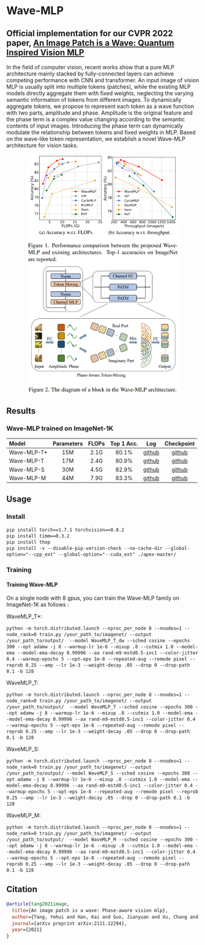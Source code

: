 # Wave-MLP


##  Official implementation for our CVPR 2022 paper, [An Image Patch is a Wave: Quantum Inspired Vision MLP](https://arxiv.org/pdf/2111.12294.pdf)

In the field of computer vision, recent works show that a pure MLP architecture mainly stacked by fully-connected layers can achieve competing performance with CNN and transformer. An input image of vision MLP is usually split into multiple tokens (patches), while the existing MLP models directly aggregate them with fixed weights, neglecting the varying semantic information of tokens from different images. To dynamically aggregate tokens, we propose to represent each token as a wave function with two parts, amplitude and phase. Amplitude is the original feature and the phase term is a complex value changing according to the semantic contents of input images. Introducing the phase term can dynamically modulate the relationship between tokens and fixed weights in MLP. Based on the wave-like token representation, we establish a novel Wave-MLP architecture for vision tasks. 

<center class="half">
    <img src="./figures/res.PNG" width="400"/><img src="./figures/patm.PNG" width="400"/>
</center>

## Results


### Wave-MLP trained on ImageNet-1K

| Model       | Parameters | FLOPs | Top 1 Acc. |                             Log                              |                          Checkpoint                          |
| :---------- | :--------: | :---: | :--------: | :----------------------------------------------------------: | :----------------------------------------------------------: |
| Wave-MLP-T* |    15M     | 2.1G  |   80.1%    | [github](https://github.com/huawei-noah/CV-Backbones/releases/download/wavemlp/WaveMLP_T_dw.log) | [github](https://github.com/huawei-noah/CV-Backbones/releases/download/wavemlp/WaveMLP_T_dw.pth.tar) |
| Wave-MLP-T  |    17M     | 2.4G  |   80.9%    | [github](https://github.com/huawei-noah/CV-Backbones/releases/download/wavemlp/WaveMLP_T.log) | [github](https://github.com/huawei-noah/CV-Backbones/releases/download/wavemlp/WaveMLP_T.pth.tar) |
| Wave-MLP-S  |    30M     | 4.5G  |   82.9%    | [github](https://github.com/huawei-noah/CV-Backbones/releases/download/wavemlp/WaveMLP_S.log) | [github](https://github.com/huawei-noah/CV-Backbones/releases/download/wavemlp/WaveMLP_S.pth.tar) |
| Wave-MLP-M  |    44M     | 7.9G  |   83.3%    | [github](https://github.com/huawei-noah/CV-Backbones/releases/download/wavemlp/WaveMLP_M.log) | [github](https://github.com/huawei-noah/CV-Backbones/releases/download/wavemlp/WaveMLP_M.pth.tar) |

## Usage


### Install

```
pip install torch==1.7.1 torchvision==0.8.2
pip install timm==0.3.2
pip install thop
pip install -v --disable-pip-version-check --no-cache-dir --global-option="--cpp_ext" --global-option="--cuda_ext" ./apex-master/
```


### Training

#### Training Wave-MLP

On a single node with 8 gpus, you can train the Wave-MLP family on ImageNet-1K as follows :

WaveMLP_T*:
```shell
python -m torch.distributed.launch --nproc_per_node 8 --nnodes=1 --node_rank=0 train.py /your_path_to/imagenet/ --output /your_path_to/output/  --model WaveMLP_T_dw --sched cosine --epochs 300 --opt adamw -j 8 --warmup-lr 1e-6 --mixup .8 --cutmix 1.0 --model-ema --model-ema-decay 0.99996 --aa rand-m9-mstd0.5-inc1 --color-jitter 0.4 --warmup-epochs 5 --opt-eps 1e-8 --repeated-aug --remode pixel --reprob 0.25 --amp --lr 1e-3 --weight-decay .05 --drop 0 --drop-path 0.1 -b 128
```
WaveMLP_T:

```shell
python -m torch.distributed.launch --nproc_per_node 8 --nnodes=1 --node_rank=0 train.py /your_path_to/imagenet/ --output /your_path_to/output/  --model WaveMLP_T --sched cosine --epochs 300 --opt adamw -j 8 --warmup-lr 1e-6 --mixup .8 --cutmix 1.0 --model-ema --model-ema-decay 0.99996 --aa rand-m9-mstd0.5-inc1 --color-jitter 0.4 --warmup-epochs 5 --opt-eps 1e-8 --repeated-aug --remode pixel --reprob 0.25 --amp --lr 1e-3 --weight-decay .05 --drop 0 --drop-path 0.1 -b 128
```

WaveMLP_S:

```shell
python -m torch.distributed.launch --nproc_per_node 8 --nnodes=1 --node_rank=0 train.py /your_path_to/imagenet/ --output /your_path_to/output/ --model WaveMLP_S --sched cosine --epochs 300 --opt adamw -j 8 --warmup-lr 1e-6 --mixup .8 --cutmix 1.0 --model-ema --model-ema-decay 0.99996 --aa rand-m9-mstd0.5-inc1 --color-jitter 0.4 --warmup-epochs 5 --opt-eps 1e-8 --repeated-aug --remode pixel --reprob 0.25 --amp --lr 1e-3 --weight-decay .05 --drop 0 --drop-path 0.1 -b 128
```

WaveMLP_M:

```shell
python -m torch.distributed.launch --nproc_per_node 8 --nnodes=1 --node_rank=0 train.py /your_path_to/imagenet/ --output /your_path_to/output/  --model WaveMLP_M --sched cosine --epochs 300 --opt adamw -j 8 --warmup-lr 1e-6 --mixup .8 --cutmix 1.0 --model-ema --model-ema-decay 0.99996 --aa rand-m9-mstd0.5-inc1 --color-jitter 0.4 --warmup-epochs 5 --opt-eps 1e-8 --repeated-aug --remode pixel --reprob 0.25 --amp --lr 1e-3 --weight-decay .05 --drop 0 --drop-path 0.1 -b 128
```




## Citation

```bibtex
@article{tang2021image,
  title={An image patch is a wave: Phase-aware vision mlp},
  author={Tang, Yehui and Han, Kai and Guo, Jianyuan and Xu, Chang and Li, Yanxi and Xu, Chao and Wang, Yunhe},
  journal={arXiv preprint arXiv:2111.12294},
  year={2021}
}
```

